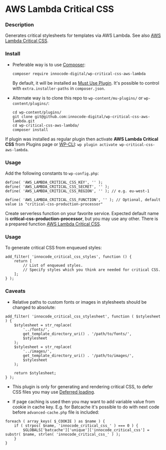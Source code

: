 # AWS Lambda Critical CSS

### Description

Generates critical stylesheets for templates via AWS Lambda.
See also [AWS Lambda Critical CSS](https://github.com/innocode-digital/aws-lambda-critical-css).

### Install

- Preferable way is to use [Composer](https://getcomposer.org/):

    ````
    composer require innocode-digital/wp-critical-css-aws-lambda
    ````

  By default, it will be installed as [Must Use Plugin](https://codex.wordpress.org/Must_Use_Plugins).
  It's possible to control with `extra.installer-paths` in `composer.json`.

- Alternate way is to clone this repo to `wp-content/mu-plugins/` or `wp-content/plugins/`:

    ````
    cd wp-content/plugins/
    git clone git@github.com:innocode-digital/wp-critical-css-aws-lambda.git
    cd wp-critical-css-aws-lambda/
    composer install
    ````

If plugin was installed as regular plugin then activate **AWS Lambda Critical CSS** from Plugins page
or [WP-CLI](https://make.wordpress.org/cli/handbook/): `wp plugin activate wp-critical-css-aws-lambda`.

### Usage

Add the following constants to `wp-config.php`:

````
define( 'AWS_LAMBDA_CRITICAL_CSS_KEY', '' );
define( 'AWS_LAMBDA_CRITICAL_CSS_SECRET', '' );
define( 'AWS_LAMBDA_CRITICAL_CSS_REGION', '' ); // e.g. eu-west-1

define( 'AWS_LAMBDA_CRITICAL_CSS_FUNCTION', '' ); // Optional, default value is "critical-css-production-processor"
````

Create serverless function on your favorite service. Expected default name is **critical-css-production-processor**,
but you may use any other. There is a prepared function [AWS Lambda Critical CSS](https://github.com/innocode-digital/aws-lambda-critical-css).

### Usage

To generate critical CSS from enqueued styles:

````
add_filter( 'innocode_critical_css_styles', function () {
    return [
        // List of enqueued styles. 
        // Specify styles which you think are needed for critical CSS.
    ];
} );
````

### Caveats

- Relative paths to custom fonts or images in stylesheets should be changed to absolute:

````
add_filter( 'innocode_critical_css_stylesheet', function ( $stylesheet ) {
    $stylesheet = str_replace(
        '../fonts/',
        get_template_directory_uri() . '/path/to/fonts/',
        $stylesheet
    );
    $stylesheet = str_replace(
        '../images/',
        get_template_directory_uri() . '/path/to/images/',
        $stylesheet
    );

    return $stylesheet;
} );
````

- This plugin is only for generating and rendering critical CSS,
  to defer CSS files you may use [Deferred loading](https://github.com/innocode-digital/wp-deferred-loading).

- If page caching is used then you may want to add variable value from cookie in cache key. E.g. for Batcache it's
possible to do with next code before `advanced-cache.php` file is included:

````
foreach ( array_keys( $_COOKIE ) as $name ) {
    if ( strpos( $name, 'innocode_critical_css_' ) === 0 ) {
        $GLOBALS['batcache']['unique']['innocode_critical_css'] = substr( $name, strlen( 'innocode_critical_css_' ) );
    }
}
````
